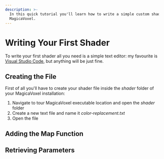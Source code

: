 ```yaml
---
description: >-
  In this quick tutorial you'll learn how to write a simple custom shader for
  MagicaVoxel.
---
```


# Writing Your First Shader

To write your first shader all you need is a simple text editor: my favourite is [Visual Studio Code](https://code.visualstudio.com/), but anything will be just fine.

## Creating the File

First of all you'll have to create your shader file inside the _shader_ folder of your MagicaVoxel installation:

1. Navigate to tour MagicaVoxel executable location and open the _shader_ folder
2. Create a new text file and name it _color-replacement.txt_
3. Open the file

## Adding the Map Function



## Retrieving Parameters



